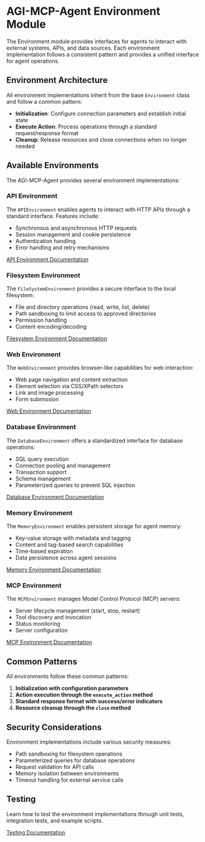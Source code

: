 # AGI-MCP-Agent Environment Module

The Environment module provides interfaces for agents to interact with external systems, APIs, and data sources. Each environment implementation follows a consistent pattern and provides a unified interface for agent operations.

## Environment Architecture

All environment implementations inherit from the base `Environment` class and follow a common pattern:

- **Initialization**: Configure connection parameters and establish initial state
- **Execute Action**: Process operations through a standard request/response format
- **Cleanup**: Release resources and close connections when no longer needed

## Available Environments

The AGI-MCP-Agent provides several environment implementations:

### API Environment

The `APIEnvironment` enables agents to interact with HTTP APIs through a standard interface. Features include:

- Synchronous and asynchronous HTTP requests
- Session management and cookie persistence
- Authentication handling
- Error handling and retry mechanisms

[API Environment Documentation](./api_environment.md)

### Filesystem Environment

The `FileSystemEnvironment` provides a secure interface to the local filesystem:

- File and directory operations (read, write, list, delete)
- Path sandboxing to limit access to approved directories
- Permission handling
- Content encoding/decoding

[Filesystem Environment Documentation](./filesystem_environment.md)

### Web Environment

The `WebEnvironment` provides browser-like capabilities for web interaction:

- Web page navigation and content extraction
- Element selection via CSS/XPath selectors
- Link and image processing
- Form submission

[Web Environment Documentation](./web_environment.md)

### Database Environment

The `DatabaseEnvironment` offers a standardized interface for database operations:

- SQL query execution
- Connection pooling and management
- Transaction support
- Schema management
- Parameterized queries to prevent SQL injection

[Database Environment Documentation](./database_environment.md)

### Memory Environment

The `MemoryEnvironment` enables persistent storage for agent memory:

- Key-value storage with metadata and tagging
- Content and tag-based search capabilities
- Time-based expiration
- Data persistence across agent sessions

[Memory Environment Documentation](./memory_environment.md)

### MCP Environment

The `MCPEnvironment` manages Model Control Protocol (MCP) servers:

- Server lifecycle management (start, stop, restart)
- Tool discovery and invocation
- Status monitoring
- Server configuration

[MCP Environment Documentation](./mcp_environment.md)

## Common Patterns

All environments follow these common patterns:

1. **Initialization with configuration parameters**
2. **Action execution through the `execute_action` method**
3. **Standard response format with success/error indicators**
4. **Resource cleanup through the `close` method**

## Security Considerations

Environment implementations include various security measures:

- Path sandboxing for filesystem operations
- Parameterized queries for database operations
- Request validation for API calls
- Memory isolation between environments
- Timeout handling for external service calls

## Testing

Learn how to test the environment implementations through unit tests, integration tests, and example scripts.

[Testing Documentation](./testing.md) 